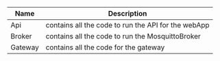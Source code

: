 | Name |Description|
| ------ | ------ |
| Api| contains all the code to run the API for the webApp|
| Broker| contains all the code to run the MosquittoBroker
|Gateway| contains all the code for the gateway
